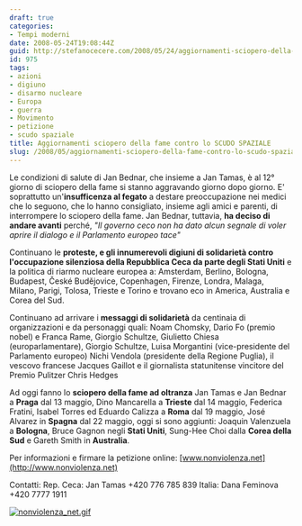 ```yaml
---
draft: true
categories:
- Tempi moderni
date: 2008-05-24T19:08:44Z
guid: http://stefanocecere.com/2008/05/24/aggiornamenti-sciopero-della-fame-contro-lo-scudo-spaziale/
id: 975
tags:
- azioni
- digiuno
- disarmo nucleare
- Europa
- guerra
- Movimento
- petizione
- scudo spaziale
title: Aggiornamenti sciopero della fame contro lo SCUDO SPAZIALE
slug: /2008/05/aggiornamenti-sciopero-della-fame-contro-lo-scudo-spaziale/
---
```


Le condizioni di salute di Jan Bednar, che insieme a Jan Tamas, è al 12° giorno di sciopero della fame si stanno aggravando giorno dopo giorno. E' soprattutto un'**insufficenza al fegato** a destare preoccupazione nei medici che lo seguono, che lo hanno consigliato, insieme agli amici e parenti, di interrompere lo sciopero della fame. Jan Bednar, tuttavia, **ha deciso di andare avanti** perché, _"Il governo ceco non ha dato alcun segnale di voler aprire il dialogo e il Parlamento europeo tace"_

Continuano le **proteste, e gli innumerevoli digiuni di solidarietà contro l'occupazione silenziosa della Repubblica Ceca da parte degli Stati Uniti** e la politica di riarmo nucleare europea a: Amsterdam, Berlino, Bologna, Budapest, České Budějovice, Copenhagen, Firenze, Londra, Malaga, Milano, Parigi, Tolosa, Trieste e Torino e trovano eco in America, Australia e Corea del Sud.

Continuano ad arrivare i **messaggi di solidarietà** da centinaia di organizzazioni e da personaggi quali: Noam Chomsky, Dario Fo (premio nobel) e Franca Rame, Giorgio Schultze, Giulietto Chiesa (europarlamentare), Giorgio Schultze, Luisa Morgantini (vice-presidente del Parlamento europeo) Nichi Vendola (presidente della Regione Puglia), il vescovo francese Jacques Gaillot e il giornalista statunitense vincitore del Premio Pulitzer Chris Hedges

Ad oggi fanno lo **sciopero della fame ad oltranza** Jan Tamas e Jan Bednar a **Praga** dal 13 maggio, Dino Mancarella a **Trieste** dal 14 maggio, Federica Fratini, Isabel Torres ed Eduardo Calizza a **Roma** dal 19 maggio, José Alvarez in **Spagna** dal 22 maggio, oggi si sono aggiunti: Joaquin Valenzuela a **Bologna**, Bruce Gagnon negli **Stati Uniti**, Sung-Hee Choi dalla **Corea della Sud** e Gareth Smith in **Australia**.

Per informazioni e firmare la petizione online: [www.nonviolenza.net](http://www.nonviolenza.net)

Contatti: Rep. Ceca: Jan Tamas +420 776 785 839 Italia: Dana Feminova +420 7777 1911

[![nonviolenza_net.gif](http://stefanocecere.com/wp-content/uploads/sites/3/2008/05/nonviolenza_net.gif)](http://www.nonviolenza.net "nonviolenza_net.gif")